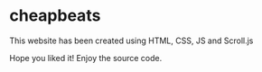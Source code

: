 # cheapbeats

This website has been created using HTML, CSS, JS and Scroll.js

Hope you liked it! Enjoy the source code. 
